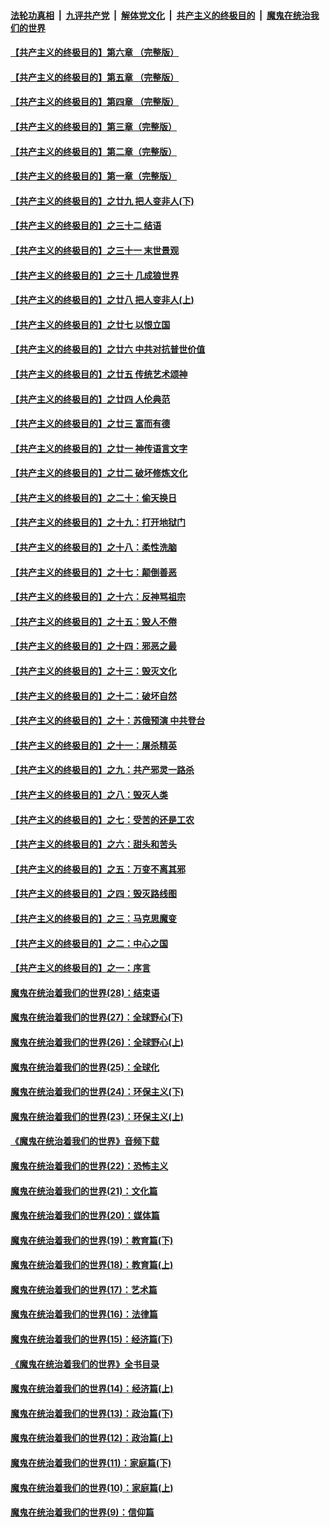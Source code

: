 

####  [法轮功真相](../../../../basic/blob/master/README.md?t=05290131) &nbsp;|&nbsp; [九评共产党](../../../../9ping.md/blob/master/README.md?t=05290131) &nbsp;|&nbsp; [解体党文化](../../../../jtdwh.md/blob/master/README.md?t=05290131)  &nbsp;|&nbsp; [共产主义的终极目的](../../../../gczydzjmd.md/blob/master/README.md?t=05290131) &nbsp;|&nbsp; [魔鬼在统治我们的世界](../../../../mgztzwmdsj.md/blob/master/README.md?t=05290131) 

#### [【共产主义的终极目的】第六章 （完整版）](../pages/nsc422/n11428913.md?t=05290131) 

#### [【共产主义的终极目的】第五章 （完整版）](../pages/nsc422/n11428912.md?t=05290131) 

#### [【共产主义的终极目的】第四章 （完整版）](../pages/nsc422/n11428907.md?t=05290131) 

#### [【共产主义的终极目的】第三章（完整版）](../pages/nsc422/n11428848.md?t=05290131) 

#### [【共产主义的终极目的】第二章（完整版）](../pages/nsc422/n11428831.md?t=05290131) 

#### [【共产主义的终极目的】第一章（完整版）](../pages/nsc422/n11417651.md?t=05290131) 

#### [【共产主义的终极目的】之廿九 把人变非人(下)](../pages/nsc422/n11344140.md?t=05290131) 

#### [【共产主义的终极目的】之三十二 结语](../pages/nsc422/n11360535.md?t=05290131) 

#### [【共产主义的终极目的】之三十一 末世景观](../pages/nsc422/n11351129.md?t=05290131) 

#### [【共产主义的终极目的】之三十 几成狼世界](../pages/nsc422/n11348280.md?t=05290131) 

#### [【共产主义的终极目的】之廿八 把人变非人(上)](../pages/nsc422/n11340492.md?t=05290131) 

#### [【共产主义的终极目的】之廿七 以恨立国](../pages/nsc422/n11336944.md?t=05290131) 

#### [【共产主义的终极目的】之廿六 中共对抗普世价值](../pages/nsc422/n11324785.md?t=05290131) 

#### [【共产主义的终极目的】之廿五 传统艺术颂神](../pages/nsc422/n11296396.md?t=05290131) 

#### [【共产主义的终极目的】之廿四 人伦典范](../pages/nsc422/n11296397.md?t=05290131) 

#### [【共产主义的终极目的】之廿三 富而有德](../pages/nsc422/n11283598.md?t=05290131) 

#### [【共产主义的终极目的】之廿一 神传语言文字](../pages/nsc422/n11263265.md?t=05290131) 

#### [【共产主义的终极目的】之廿二 破坏修炼文化](../pages/nsc422/n11245728.md?t=05290131) 

#### [【共产主义的终极目的】之二十：偷天换日](../pages/nsc422/n11238846.md?t=05290131) 

#### [【共产主义的终极目的】之十九：打开地狱门](../pages/nsc422/n11206376.md?t=05290131) 

#### [【共产主义的终极目的】之十八：柔性洗脑](../pages/nsc422/n11199994.md?t=05290131) 

#### [【共产主义的终极目的】之十七：颠倒善恶](../pages/nsc422/n11179782.md?t=05290131) 

#### [【共产主义的终极目的】之十六：反神骂祖宗](../pages/nsc422/n11166798.md?t=05290131) 

#### [【共产主义的终极目的】之十五：毁人不倦](../pages/nsc422/n11166792.md?t=05290131) 

#### [【共产主义的终极目的】之十四：邪恶之最](../pages/nsc422/n11150249.md?t=05290131) 

#### [【共产主义的终极目的】之十三：毁灭文化](../pages/nsc422/n11135227.md?t=05290131) 

#### [【共产主义的终极目的】之十二：破坏自然](../pages/nsc422/n11135214.md?t=05290131) 

#### [【共产主义的终极目的】之十：苏俄预演 中共登台](../pages/nsc422/n11118424.md?t=05290131) 

#### [【共产主义的终极目的】之十一：屠杀精英](../pages/nsc422/n11118442.md?t=05290131) 

#### [【共产主义的终极目的】之九：共产邪灵一路杀](../pages/nsc422/n11114139.md?t=05290131) 

#### [【共产主义的终极目的】之八：毁灭人类](../pages/nsc422/n11108503.md?t=05290131) 

#### [【共产主义的终极目的】之七：受苦的还是工农](../pages/nsc422/n11101809.md?t=05290131) 

#### [【共产主义的终极目的】之六：甜头和苦头](../pages/nsc422/n11096971.md?t=05290131) 

#### [【共产主义的终极目的】之五：万变不离其邪](../pages/nsc422/n11091285.md?t=05290131) 

#### [【共产主义的终极目的】之四：毁灭路线图](../pages/nsc422/n11086284.md?t=05290131) 

#### [【共产主义的终极目的】之三：马克思魔变](../pages/nsc422/n11061941.md?t=05290131) 

#### [【共产主义的终极目的】之二：中心之国](../pages/nsc422/n11047728.md?t=05290131) 

#### [【共产主义的终极目的】之一：序言](../pages/nsc422/n11086077.md?t=05290131) 

#### [魔鬼在统治着我们的世界(28)：结束语](../pages/nsc422/n10936246.md?t=05290131) 

#### [魔鬼在统治着我们的世界(27)：全球野心(下)](../pages/nsc422/n10928319.md?t=05290131) 

#### [魔鬼在统治着我们的世界(26)：全球野心(上)](../pages/nsc422/n10900318.md?t=05290131) 

#### [魔鬼在统治着我们的世界(25)：全球化](../pages/nsc422/n10788205.md?t=05290131) 

#### [魔鬼在统治着我们的世界(24)：环保主义(下)](../pages/nsc422/n10695307.md?t=05290131) 

#### [魔鬼在统治着我们的世界(23)：环保主义(上)](../pages/nsc422/n10688613.md?t=05290131) 

#### [《魔鬼在统治着我们的世界》音频下载](../pages/nsc422/n10635553.md?t=05290131) 

#### [魔鬼在统治着我们的世界(22)：恐怖主义](../pages/nsc422/n10614727.md?t=05290131) 

#### [魔鬼在统治着我们的世界(21)：文化篇](../pages/nsc422/n10597706.md?t=05290131) 

#### [魔鬼在统治着我们的世界(20)：媒体篇](../pages/nsc422/n10586579.md?t=05290131) 

#### [魔鬼在统治着我们的世界(19)：教育篇(下)](../pages/nsc422/n10564808.md?t=05290131) 

#### [魔鬼在统治着我们的世界(18)：教育篇(上)](../pages/nsc422/n10526970.md?t=05290131) 

#### [魔鬼在统治着我们的世界(17)：艺术篇](../pages/nsc422/n10499093.md?t=05290131) 

#### [魔鬼在统治着我们的世界(16)：法律篇](../pages/nsc422/n10485969.md?t=05290131) 

#### [魔鬼在统治着我们的世界(15)：经济篇(下)](../pages/nsc422/n10469975.md?t=05290131) 

#### [《魔鬼在统治着我们的世界》全书目录](../pages/nsc422/n10464261.md?t=05290131) 

#### [魔鬼在统治着我们的世界(14)：经济篇(上)](../pages/nsc422/n10457370.md?t=05290131) 

#### [魔鬼在统治着我们的世界(13)：政治篇(下)](../pages/nsc422/n10448270.md?t=05290131) 

#### [魔鬼在统治着我们的世界(12)：政治篇(上)](../pages/nsc422/n10444576.md?t=05290131) 

#### [魔鬼在统治着我们的世界(11)：家庭篇(下)](../pages/nsc422/n10440961.md?t=05290131) 

#### [魔鬼在统治着我们的世界(10)：家庭篇(上)](../pages/nsc422/n10435448.md?t=05290131) 

#### [魔鬼在统治着我们的世界(9)：信仰篇](../pages/nsc422/n10432159.md?t=05290131) 

